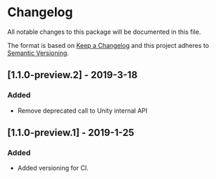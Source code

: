 # Changelog
All notable changes to this package will be documented in this file.

The format is based on [Keep a Changelog](http://keepachangelog.com/en/1.0.0/)
and this project adheres to [Semantic Versioning](http://semver.org/spec/v2.0.0.html).

## [1.1.0-preview.2] - 2019-3-18
### Added
- Remove deprecated call to Unity internal API

## [1.1.0-preview.1] - 2019-1-25
### Added
- Added versioning for CI.